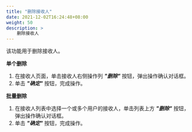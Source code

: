 ```yaml
---
title: "删除接收人"
date: 2021-12-02T16:24:48+08:00
weight: 50
description: >
    删除接收人
---
```


该功能用于删除接收人。

**单个删除**

1. 在接收人页面，单击接收人右侧操作列 **_"删除"_** 按钮，弹出操作确认对话框。
2. 单击 **_"确定"_** 按钮，完成操作。

**批量删除**

1. 在接收人列表中选择一个或多个用户的接收人，单击列表上方 **_"删除"_** 按钮，弹出操作确认对话框。
2. 单击 **_"确定"_** 按钮，完成操作。 